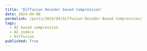 ```yaml
---
title: 'Diffusion Decoder based Compression'
date: 2024-04-08
permalink: /posts/2024/04/Diffusion Decoder Based Compression/
tags:
  - AI based compression
  - AI codecs
  - Diffusion
published: True 
---
```


